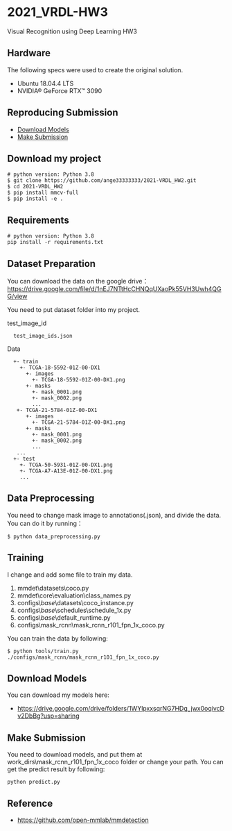 # 2021_VRDL-HW3
Visual Recognition using Deep Learning HW3

##  Hardware

The following specs were used to create the original solution.

* Ubuntu 18.04.4 LTS
* NVIDIA® GeForce RTX™ 3090

## Reproducing Submission

*   [Download Models](#Download-Models)
*   [Make Submission](#Make-Submission)

## Download my project

```download
# python version: Python 3.8
$ git clone https://github.com/ange33333333/2021-VRDL_HW2.git
$ cd 2021-VRDL_HW2
$ pip install mmcv-full
$ pip install -e .
```

## Requirements

```train
# python version: Python 3.8
pip install -r requirements.txt
```

## Dataset Preparation
You can download the data on the google drive：https://drive.google.com/file/d/1nEJ7NTtHcCHNQqUXaoPk55VH3Uwh4QGG/view

You need to put dataset folder into my project.

test_image_id
```image_id
  test_image_ids.json
```

Data
```data
  +- train
    +- TCGA-18-5592-01Z-00-DX1
      +- images
        +- TCGA-18-5592-01Z-00-DX1.png
      +- masks
        +- mask_0001.png
        +- mask_0002.png
        ...
   +- TCGA-21-5784-01Z-00-DX1
      +- images
        +- TCGA-21-5784-01Z-00-DX1.png
      +- masks
        +- mask_0001.png
        +- mask_0002.png
        ...
   ...
  +- test
    +- TCGA-50-5931-01Z-00-DX1.png
    +- TCGA-A7-A13E-01Z-00-DX1.png
    ...
```
## Data Preprocessing
You need to change mask image to annotations(.json), and divide the data.
You can do it by running：

```Data Preprocessing
$ python data_preprocessing.py
```

## Training
I change and add some file to train my data.
1. mmdet\datasets\coco.py
2. mmdet\core\evaluation\class_names.py
3. configs\\_base_\\datasets\coco_instance.py
4. configs\\_base_\\schedules\schedule_1x.py
5. configs\\_base_\\default_runtime.py
6. configs\mask_rcnn\mask_rcnn_r101_fpn_1x_coco.py

You can train the data by following:

```train
$ python tools/train.py ./configs/mask_rcnn/mask_rcnn_r101_fpn_1x_coco.py
```

## Download Models

You can download my models here:

- https://drive.google.com/drive/folders/1WYlpxxsqrNG7HDg_jwx0oqivcDv2DbBg?usp=sharing

## Make Submission

You need to download models, and put them at work_dirs\mask_rcnn_r101_fpn_1x_coco folder or change your path.
You can get the predict result by following:

```train
python predict.py
```

## Reference

- https://github.com/open-mmlab/mmdetection
